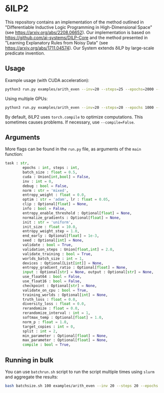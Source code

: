 # δILP2

This repository contains an implementation of the method outlined in "Differentiable Inductive Logic Programming in High-Dimensional Space" (see https://arxiv.org/abs/2208.06652). Our implementation is based on https://github.com/ai-systems/DILP-Core and the method presented in "Learning Explanatory Rules from Noisy Data" (see https://arxiv.org/abs/1711.04574). Our System extends δILP by large-scale predicate invention. 

## Usage

Example usage (with CUDA acceleration):

```bash
python3 run.py examples/arith_even --inv=20 --steps=25 --epochs=2000 --batch_size=0.5 --cuda=True
```

Using multiple GPUs:

```bash
python3 run.py examples/arith_even --inv=20 --steps=20 --epochs 1000 --batch_size=0.5 --cuda=False --devices=0,1,2,3
```

By default, δILP2 uses `torch.compile` to optimize computations. This sometimes causes problems. If necessary, use `--compile=False`.

## Arguments

More flags can be found in the `run.py` file, as arguments of the `main` function:

```python
task : str, 
        epochs : int, steps : int, 
        batch_size : float = 0.5,
        cuda : Union[int,bool] = False,
        inv : int = 0,
        debug : bool = False,
        norm : str = 'mixed',
        entropy_weight : float = 0.0,
        optim : str = 'adam', lr : float = 0.05,
        clip : Optional[float] = None,
        info : bool = False,
        entropy_enable_threshold : Optional[float] = None,
        normalize_gradients : Optional[float] = None,
        init : str = 'uniform',
        init_size : float = 10.0,        
        entropy_weight_step = 1.0,
        end_early : Optional[float] = 1e-3,
        seed : Optional[int] = None,
        validate : bool = True,
        validation_steps : Union[float,int] = 2.0,
        validate_training : bool = True,
        worlds_batch_size : int = 1,
        devices : Optional[List[int]] = None,
        entropy_gradient_ratio : Optional[float] = None,
        input : Optional[str] = None, output : Optional[str] = None,
        use_float64 : bool = False,
        use_float16 : bool = False,
        checkpoint : Optional[str] = None,
        validate_on_cpu : bool = True,
        training_worlds : Optional[int] = None,
        truth_loss : float = 0.0,
        diversity_loss : float = 0.0,
        rerandomize : float = 0.0,
        rerandomize_interval : int = 1,
        softmax_temp : Optional[float] = 1.0,
        norm_p : float = 1.0,
        target_copies : int = 0,
        split : int = 2,
        min_parameter : Optional[float] = None,
        max_parameter : Optional[float] = None,
        compile : bool = True,
```

## Running in bulk

You can use `batchrun.sh` script to run the script multiple times using `slurm` and aggregate the results:

```bash
bash batchsize.sh 100 examples/arith_even --inv 20 --steps 20 --epochs 1000 --batch_size 0.5 --outdir even_results
```
